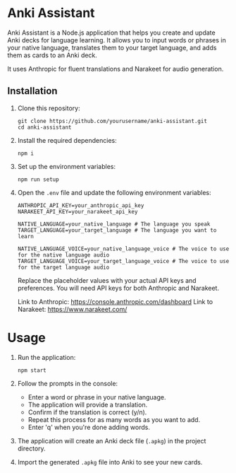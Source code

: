 # Anki Assistant

Anki Assistant is a Node.js application that helps you create and update Anki decks for language learning. It allows you to input words or phrases in your native language, translates them to your target language, and adds them as cards to an Anki deck.

It uses Anthropic for fluent translations and Narakeet for audio generation.

## Installation

1. Clone this repository:

   ```
   git clone https://github.com/yourusername/anki-assistant.git
   cd anki-assistant
   ```

2. Install the required dependencies:

   ```
   npm i
   ```

3. Set up the environment variables:

   ```
   npm run setup
   ```

4. Open the `.env` file and update the following environment variables:

   ```
   ANTHROPIC_API_KEY=your_anthropic_api_key
   NARAKEET_API_KEY=your_narakeet_api_key

   NATIVE_LANGUAGE=your_native_language # The language you speak
   TARGET_LANGUAGE=your_target_language # The language you want to learn

   NATIVE_LANGUAGE_VOICE=your_native_language_voice # The voice to use for the native language audio
   TARGET_LANGUAGE_VOICE=your_target_language_voice # The voice to use for the target language audio
   ```

   Replace the placeholder values with your actual API keys and preferences.
   You will need API keys for both Anthropic and Narakeet.

   Link to Anthropic: https://console.anthropic.com/dashboard
   Link to Narakeet: https://www.narakeet.com/

# Usage

1. Run the application:

   ```
   npm start
   ```

2. Follow the prompts in the console:

   - Enter a word or phrase in your native language.
   - The application will provide a translation.
   - Confirm if the translation is correct (y/n).
   - Repeat this process for as many words as you want to add.
   - Enter 'q' when you're done adding words.

3. The application will create an Anki deck file (`.apkg`) in the project directory.

4. Import the generated `.apkg` file into Anki to see your new cards.
